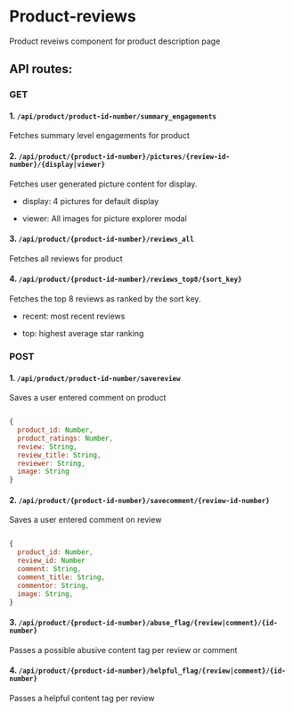 
# Product-reviews

Product reveiws component for product description page

## API routes:

### GET
#### 1. `/api/product/product-id-number/summary_engagements`

Fetches summary level engagements for product
   
#### 2. `/api/product/{product-id-number}/pictures/{review-id-number}/{display|viewer}`
  
Fetches user generated picture content for display. 

  * display: 4 pictures for default display
   
  * viewer: All images for picture explorer modal

#### 3. `/api/product/{product-id-number}/reviews_all`
  
Fetches all reviews for product

#### 4. `/api/product/{product-id-number}/reviews_top8/{sort_key}`

Fetches the top 8 reviews as ranked by the sort key.

  * recent: most recent reviews
   
  * top: highest average star ranking
  
  
  
### POST
#### 1. `/api/product/product-id-number/savereview`

Saves a user entered comment on product

```javascript

{ 
  product_id: Number,
  product_ratings: Number,
  review: String,
  review_title: String,
  reviewer: String,
  image: String 
}

```

#### 2. `/api/product/{product-id-number}/savecomment/{review-id-number}`
  
Saves a user entered comment on review

```javascript

{ 
  product_id: Number,
  review_id: Number
  comment: String,
  comment_title: String,
  commentor: String,
  image: String,
}

```
   
#### 3. `/api/product/{product-id-number}/abuse_flag/{review|comment}/{id-number}`
  
Passes a possible abusive content tag per review or comment


#### 4. `/api/product/{product-id-number}/helpful_flag/{review|comment}/{id-number}`

Passes a helpful content tag per review

